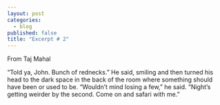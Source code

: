 ```yaml
---
layout: post
categories: 
  - blog
published: false
title: "Excerpt # 2"
---
```


From Taj Mahal

“Told ya, John. Bunch of rednecks.” He said, smiling and then turned his head to the dark space in the back of the room where something should have been or used to be. “Wouldn’t mind losing a few,” he said. “Night’s getting weirder by the second. Come on and safari with me.”